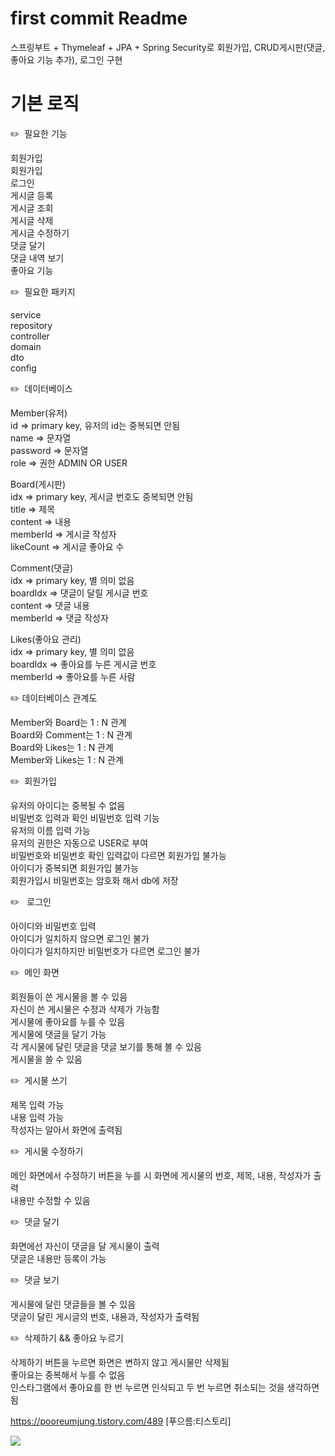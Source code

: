 # first commit Readme
스프링부트 + Thymeleaf + JPA + Spring Security로 회원가입, CRUD게시판(댓글, 좋아요 기능 추가), 로그인 구현

# 기본 로직
✏️  필요한 기능

  회원가입<br/>
  회원가입<br/>
  로그인<br/>
  게시글 등록<br/>
  게시글 조회<br/>
  게시글 삭제<br/>
  게시글 수정하기<br/>
  댓글 달기<br/>
  댓글 내역 보기<br/>
  좋아요 기능<br/>

✏️  필요한 패키지

  service <br/>
  repository<br/> 
  controller<br/> 
  domain<br/> 
  dto<br/> 
  config<br/> 

✏️  데이터베이스

  Member(유저)<br/>
    id ⇒ primary key, 유저의 id는 중복되면 안됨<br/>
    name ⇒ 문자열<br/>
    password ⇒ 문자열<br/>
    role ⇒ 권한 ADMIN OR USER<br/>

  Board(게시판)<br/>
    idx ⇒ primary key, 게시글 번호도 중복되면 안됨<br/>
    title ⇒ 제목<br/>
    content ⇒ 내용<br/>
    memberId ⇒ 게시글 작성자<br/>
    likeCount ⇒ 게시글 좋아요 수<br/>

  Comment(댓글)<br/>
    idx ⇒ primary key, 별 의미 없음<br/>
    boardIdx ⇒ 댓글이 달릴 게시글 번호<br/>
    content ⇒ 댓글 내용<br/>
    memberId ⇒ 댓글 작성자<br/>
    
  Likes(좋아요 관리)<br/>
    idx ⇒ primary key, 별 의미 없음<br/>
    boardIdx ⇒ 좋아요를 누른 게시글 번호<br/>
    memberId ⇒ 좋아요를 누른 사람<br/>

✏️ 데이터베이스 관계도

  Member와 Board는 1 : N 관계<br/>
  Board와 Comment는 1 : N 관계<br/>
  Board와 Likes는 1 : N 관계<br/>
  Member와 Likes는 1 : N 관계<br/>


✏️  회원가입

  유저의 아이디는 중복될 수 없음<br/>
  비밀번호 입력과 확인 비밀번호 입력 기능<br/>
  유저의 이름 입력 가능<br/>
  유저의 권한은 자동으로 USER로 부여<br/>
  비밀번호와 비밀번호 확인 입력값이 다르면 회원가입 불가능<br/>
  아이디가 중복되면 회원가입 불가능<br/>
  회원가입시 비밀번호는 암호화 해서 db에 저장<br/>

✏️   로그인
  
  아이디와 비밀번호 입력<br/>
  아이디가 일치하지 않으면 로그인 불가<br/>
  아이디가 일치하지만 비밀번호가 다르면 로그인 불가<br/>

 
✏️  메인 화면

  회원들이 쓴 게시물을 볼 수 있음<br/>
  자신이 쓴 게시물은 수정과 삭제가 가능함<br/>
  게시물에 좋아요를 누를 수 있음<br/>
  게시물에 댓글을 달기 가능<br/>
  각 게시물에 달린 댓글을 댓글 보기를 통해 볼 수 있음<br/>
  게시물을 쓸 수 있음<br/>

✏️  게시물 쓰기

  제목 입력 가능<br/>
  내용 입력 가능<br/>
  작성자는 알아서 화면에 출력됨<br/>
  
✏️  게시물 수정하기

  메인 화면에서 수정하기 버튼을 누를 시 화면에 게시물의 번호, 제목, 내용, 작성자가 출력<br/>
  내용만 수정할 수 있음<br/>

✏️  댓글 달기

  화면에선 자신이 댓글을 달 게시물이 출력<br/>
  댓글은 내용만 등록이 가능<br/>

✏️  댓글 보기

  게시물에 달린 댓글들을 볼 수 있음<br/>
  댓글이 달린 게시글의 번호, 내용과, 작성자가 출력됨<br/>

✏️  삭제하기 && 좋아요 누르기

  삭제하기 버튼을 누르면 화면은 변하지 않고 게시물만 삭제됨<br/>
  좋아요는 중복해서 누를 수 없음<br/>
  인스타그램에서 좋아요를 한 번 누르면 인식되고 두 번 누르면 취소되는 것을 생각하면 됨<br/>
  
  https://pooreumjung.tistory.com/489 [푸으름:티스토리]

  <img src="file:///Users/pooreum/Desktop/image/db.png" width="가로 사이즈" height="세로 사이즈">
